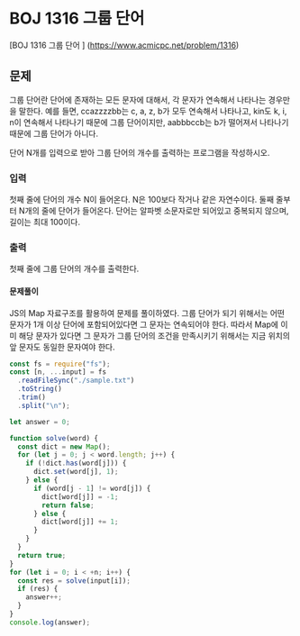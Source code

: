 # BOJ 1316 그룹 단어

[BOJ 1316 그룹 단어 ] (https://www.acmicpc.net/problem/1316)

## 문제

그룹 단어란 단어에 존재하는 모든 문자에 대해서, 각 문자가 연속해서 나타나는 경우만을 말한다. 예를 들면, ccazzzzbb는 c, a, z, b가 모두 연속해서 나타나고, kin도 k, i, n이 연속해서 나타나기 때문에 그룹 단어이지만, aabbbccb는 b가 떨어져서 나타나기 때문에 그룹 단어가 아니다.

단어 N개를 입력으로 받아 그룹 단어의 개수를 출력하는 프로그램을 작성하시오.

### 입력

첫째 줄에 단어의 개수 N이 들어온다. N은 100보다 작거나 같은 자연수이다. 둘째 줄부터 N개의 줄에 단어가 들어온다. 단어는 알파벳 소문자로만 되어있고 중복되지 않으며, 길이는 최대 100이다.

### 출력

첫째 줄에 그룹 단어의 개수를 출력한다.

#### 문제풀이

JS의 Map 자료구조를 활용하여 문제를 풀이하였다.
그룹 단어가 되기 위해서는 어떤 문자가 1개 이상 단어에 포함되어있다면 그 문자는 연속되어야 한다.
따라서 Map에 이미 해당 문자가 있다면 그 문자가 그룹 단어의 조건을 만족시키기 위해서는 지금 위치의 앞 문자도 동일한 문자여야 한다.

```js
const fs = require("fs");
const [n, ...input] = fs
  .readFileSync("./sample.txt")
  .toString()
  .trim()
  .split("\n");

let answer = 0;

function solve(word) {
  const dict = new Map();
  for (let j = 0; j < word.length; j++) {
    if (!dict.has(word[j])) {
      dict.set(word[j], 1);
    } else {
      if (word[j - 1] != word[j]) {
        dict[word[j]] = -1;
        return false;
      } else {
        dict[word[j]] += 1;
      }
    }
  }
  return true;
}
for (let i = 0; i < +n; i++) {
  const res = solve(input[i]);
  if (res) {
    answer++;
  }
}
console.log(answer);
```

